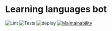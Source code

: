 # Learning languages bot

![Lint](https://github.com/Sergey1704/learning-languages-bot/workflows/lint/badge.svg?branch=main)
![Tests](https://github.com/Sergey1704/learning-languages-bot/workflows/tests/badge.svg?branch=main)
![deploy](https://github.com/Sergey1704/learning-languages-bot/workflows/deploy/badge.svg?branch=main)
[![Maintainability](https://api.codeclimate.com/v1/badges/7c6f6b4f9782399e9b1b/maintainability)](https://codeclimate.com/github/Sergey1704/learning-languages-bot/maintainability)